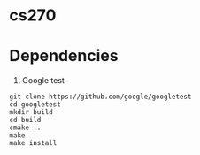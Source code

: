 # cs270

# Dependencies

1. Google test

``` shell
git clone https://github.com/google/googletest
cd googletest
mkdir build
cd build
cmake ..
make
make install
```